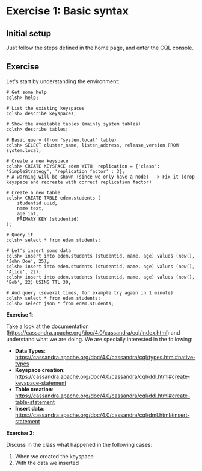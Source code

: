 # Exercise 1: Basic syntax

## Initial setup

Just follow the steps defined in the home page, and enter the CQL console.

## Exercise

Let's start by understanding the environment:

```shell
# Get some help
cqlsh> help;

# List the existing keyspaces
cqlsh> describe keyspaces;

# Show the available tables (mainly system tables)
cqlsh> describe tables;

# Basic query (from "system.local" table)
cqlsh> SELECT cluster_name, listen_address, release_version FROM system.local;

# Create a new keyspace
cqlsh> CREATE KEYSPACE edem WITH  replication = {'class': 'SimpleStrategy', 'replication_factor' : 3};
# A warning will be shown (since we only have a node) --> Fix it (drop keyspace and recreate with correct replication factor)

# Create a new table
cqlsh> CREATE TABLE edem.students (
    studentid uuid,
    name text,
    age int,
    PRIMARY KEY (studentid)
);

# Query it
cqlsh> select * from edem.students;

# Let's insert some data
cqlsh> insert into edem.students (studentid, name, age) values (now(), 'John Doe', 25);
cqlsh> insert into edem.students (studentid, name, age) values (now(), 'Alice', 22);
cqlsh> insert into edem.students (studentid, name, age) values (now(), 'Bob', 22) USING TTL 30;

# And query (several times, for example try again in 1 minute)
cqlsh> select * from edem.students;
cqlsh> select json * from edem.students;
```

**Exercise 1**:

Take a look at the documentation (https://cassandra.apache.org/doc/4.0/cassandra/cql/index.html) and understand what we are doing.
We are specially interested in the following:

* **Data Types**: https://cassandra.apache.org/doc/4.0/cassandra/cql/types.html#native-types
* **Keyspace creation**: https://cassandra.apache.org/doc/4.0/cassandra/cql/ddl.html#create-keyspace-statement
* **Table creation**: https://cassandra.apache.org/doc/4.0/cassandra/cql/ddl.html#create-table-statement
* **Insert data**: https://cassandra.apache.org/doc/4.0/cassandra/cql/dml.html#insert-statement

**Exercise 2**:

Discuss in the class what happened in the following cases:

1. When we created the keyspace
2. With the data we inserted